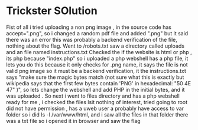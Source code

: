 # Trickster SOlution

Fist of all i tried uploading a non png image , in the source code has accept=".png", so i changed a random pdf file and added ".png" but it said there was an error this was probably a backend verification of the file, nothing about the flag.
Went to /robots.txt saw a directory called uploads and an file named instructions.txt
Checked the if the website is html or php , its php because "index.php" so i uploaded a php webshell has a php file, it lets you do this because it only checks for .png name, it says the file is not valid png image so it must be a backend verification, it the instructions.txt says "make sure the magic bytes match (not sure what this is exactly but wikipedia says that the first few bytes contain 'PNG' in hexadecimal: "50 4E 47" )", so lets change the webshell and add PHP in the initial bytes, and it was uploaded .
So next i went to files directory and has a php webshell ready for me , i checked the files lsit nothing of interest, tried going to root did not have permission , has a uweb user a probably have access to var folder so i did ls -l /var/www/html, and i saw all the files in that folder there was a txt file so i opened it in browser and saw the flag